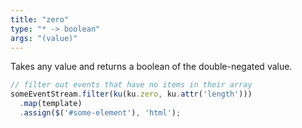```yaml
---
title: "zero"
type: "* -> boolean"
args: "(value)"
---
```


Takes any value and returns a boolean of the double-negated value.

```javascript
// filter out events that have no items in their array
someEventStream.filter(ku(ku.zero, ku.attr('length')))
  .map(template)
  .assign($('#some-element'), 'html');
```
